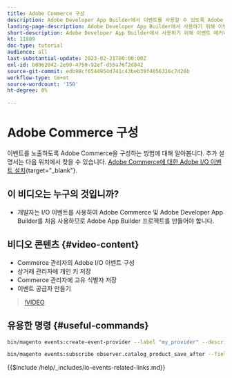 ```yaml
---
title: Adobe Commerce 구성
description: Adobe Developer App Builder에서 이벤트를 사용할 수 있도록 Adobe Commerce을 구성하는 방법에 대해 알아봅니다.
landing-page-description: Adobe Developer App Builder에서 사용하기 위해 이벤트 메커니즘을 사용하도록 Adobe Commerce을 구성하는 방법에 대해 알아봅니다.
short-description: Adobe Developer App Builder에서 사용하기 위해 이벤트 메커니즘을 사용하도록 Adobe Commerce을 구성하는 방법에 대해 알아봅니다.
kt: 11889
doc-type: tutorial
audience: all
last-substantial-update: 2023-02-21T00:00:00Z
exl-id: b8062042-2e90-4750-92ef-d55a76f2d842
source-git-commit: edb98cf6544954d741c43beb39f4056326c7d26b
workflow-type: tm+mt
source-wordcount: '150'
ht-degree: 0%

---
```


# Adobe Commerce 구성

이벤트를 노출하도록 Adobe Commerce을 구성하는 방법에 대해 알아봅니다. 추가 설명서는 다음 위치에서 찾을 수 있습니다. [Adobe Commerce에 대한 Adobe I/O 이벤트 설치](https://developer.adobe.com/commerce/events/get-started/installation/){target="_blank"}.

## 이 비디오는 누구의 것입니까?

* 개발자는 I/O 이벤트를 사용하여 Adobe Commerce 및 Adobe Developer App Builder를 처음 사용하므로 Adobe App Builder 프로젝트를 만들어야 합니다.

## 비디오 콘텐츠 {#video-content}

* Commerce 관리자의 Adobe I/O 이벤트 구성
* 상거래 관리자에 개인 키 저장
* Commerce 관리자에 고유 식별자 저장
* 이벤트 공급자 만들기

>[!VIDEO](https://video.tv.adobe.com/v/3415799?quality=12&learn=on)

## 유용한 명령 {#useful-commands}

```bash
bin/magento events:create-event-provider --label "my_provider" --description "Provides out-of-process extensibility for Adobe Commerce"

bin/magento events:subscribe observer.catalog_product_save_after --fields=name --fields=price
```

{{$include /help/_includes/io-events-related-links.md}}
